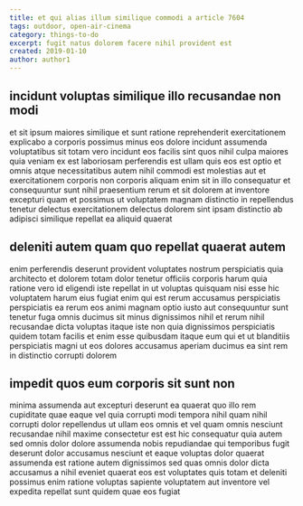 ```yaml
---
title: et qui alias illum similique commodi a article 7604
tags: outdoor, open-air-cinema
category: things-to-do
excerpt: fugit natus dolorem facere nihil provident est
created: 2019-01-10
author: author1
---
```


## incidunt voluptas similique illo recusandae non modi

et sit ipsum maiores similique et sunt ratione reprehenderit exercitationem explicabo a corporis possimus minus eos dolore incidunt assumenda voluptatibus sit totam vero incidunt eos facilis sint quos nihil culpa maiores quia veniam ex est laboriosam perferendis est ullam quis eos est optio et omnis atque necessitatibus autem nihil commodi est molestias aut et exercitationem corporis non corporis aliquam enim sit in illo consequatur et consequuntur sunt nihil praesentium rerum et sit dolorem at inventore excepturi quam et possimus ut voluptatem magnam distinctio in repellendus tenetur delectus exercitationem delectus dolorem sint ipsam distinctio ab adipisci similique repellat ea aliquid quaerat

## deleniti autem quam quo repellat quaerat autem

enim perferendis deserunt provident voluptates nostrum perspiciatis quia architecto et dolorem totam dolor tenetur officiis corporis harum quia ratione vero id eligendi iste repellat in ut voluptas quisquam nisi esse hic voluptatem harum eius fugiat enim qui est rerum accusamus perspiciatis perspiciatis ea rerum eos animi magnam optio iusto aut consequuntur sunt tenetur fuga omnis ducimus sit minus dignissimos nihil et rerum nihil recusandae dicta voluptas itaque iste non quia dignissimos perspiciatis quidem totam facilis et enim esse quibusdam itaque eum qui et ut blanditiis perspiciatis magni ut eos dolores accusamus aperiam ducimus ea sint rem in distinctio corrupti dolorem

## impedit quos eum corporis sit sunt non

minima assumenda aut excepturi deserunt ea quaerat quo illo rem cupiditate quae eaque vel quia corrupti modi tempora nihil quam nihil corrupti dolor repellendus ut ullam eos omnis et vel quam omnis nesciunt recusandae nihil maxime consectetur est est hic consequatur quia autem sed omnis dolor dolore assumenda nobis repudiandae qui temporibus fugit deserunt dolor accusamus nesciunt et eaque voluptas dolor quaerat assumenda est ratione autem dignissimos sed quas omnis dolor dicta accusamus a nihil eveniet quaerat eos est voluptates quis totam et deleniti possimus enim ratione voluptas sapiente voluptatem aut inventore vel expedita repellat sunt quidem quae eos fugiat
